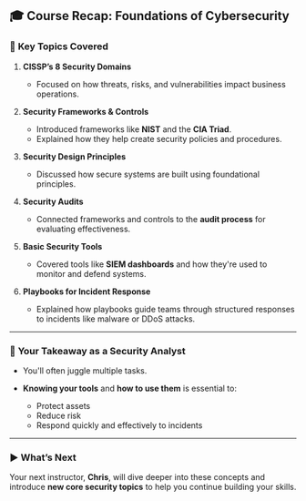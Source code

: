 ## 🎓 **Course Recap: Foundations of Cybersecurity**

### 🧩 **Key Topics Covered**

1. **CISSP’s 8 Security Domains**

   * Focused on how threats, risks, and vulnerabilities impact business operations.

2. **Security Frameworks & Controls**

   * Introduced frameworks like **NIST** and the **CIA Triad**.
   * Explained how they help create security policies and procedures.

3. **Security Design Principles**

   * Discussed how secure systems are built using foundational principles.

4. **Security Audits**

   * Connected frameworks and controls to the **audit process** for evaluating effectiveness.

5. **Basic Security Tools**

   * Covered tools like **SIEM dashboards** and how they're used to monitor and defend systems.

6. **Playbooks for Incident Response**

   * Explained how playbooks guide teams through structured responses to incidents like malware or DDoS attacks.

---

### 🔐 **Your Takeaway as a Security Analyst**

* You'll often juggle multiple tasks.
* **Knowing your tools** and **how to use them** is essential to:

  * Protect assets
  * Reduce risk
  * Respond quickly and effectively to incidents

---

### ▶️ **What’s Next**

Your next instructor, **Chris**, will dive deeper into these concepts and introduce **new core security topics** to help you continue building your skills.
